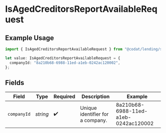 # IsAgedCreditorsReportAvailableRequest

## Example Usage

```typescript
import { IsAgedCreditorsReportAvailableRequest } from "@codat/lending/sdk/models/operations";

let value: IsAgedCreditorsReportAvailableRequest = {
  companyId: "8a210b68-6988-11ed-a1eb-0242ac120002",
};
```

## Fields

| Field                                | Type                                 | Required                             | Description                          | Example                              |
| ------------------------------------ | ------------------------------------ | ------------------------------------ | ------------------------------------ | ------------------------------------ |
| `companyId`                          | *string*                             | :heavy_check_mark:                   | Unique identifier for a company.     | 8a210b68-6988-11ed-a1eb-0242ac120002 |